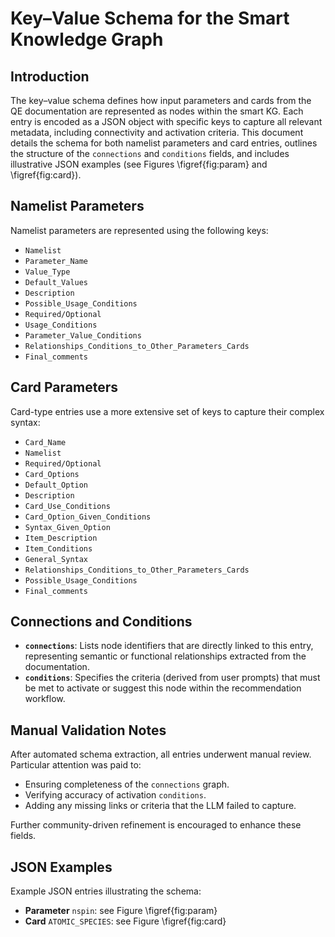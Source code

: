 # Key–Value Schema for the Smart Knowledge Graph

## Introduction

The key–value schema defines how input parameters and cards from the QE documentation are represented as nodes within the smart KG. Each entry is encoded as a JSON object with specific keys to capture all relevant metadata, including connectivity and activation criteria. This document details the schema for both namelist parameters and card entries, outlines the structure of the `connections` and `conditions` fields, and includes illustrative JSON examples (see Figures \figref{fig\:param} and \figref{fig\:card}).

## Namelist Parameters

Namelist parameters are represented using the following keys:

* `Namelist`
* `Parameter_Name`
* `Value_Type`
* `Default_Values`
* `Description`
* `Possible_Usage_Conditions`
* `Required/Optional`
* `Usage_Conditions`
* `Parameter_Value_Conditions`
* `Relationships_Conditions_to_Other_Parameters_Cards`
* `Final_comments`

## Card Parameters

Card-type entries use a more extensive set of keys to capture their complex syntax:

* `Card_Name`
* `Namelist`
* `Required/Optional`
* `Card_Options`
* `Default_Option`
* `Description`
* `Card_Use_Conditions`
* `Card_Option_Given_Conditions`
* `Syntax_Given_Option`
* `Item_Description`
* `Item_Conditions`
* `General_Syntax`
* `Relationships_Conditions_to_Other_Parameters_Cards`
* `Possible_Usage_Conditions`
* `Final_comments`

## Connections and Conditions

* **`connections`**: Lists node identifiers that are directly linked to this entry, representing semantic or functional relationships extracted from the documentation.
* **`conditions`**: Specifies the criteria (derived from user prompts) that must be met to activate or suggest this node within the recommendation workflow.

## Manual Validation Notes

After automated schema extraction, all entries underwent manual review. Particular attention was paid to:

* Ensuring completeness of the `connections` graph.
* Verifying accuracy of activation `conditions`.
* Adding any missing links or criteria that the LLM failed to capture.

Further community-driven refinement is encouraged to enhance these fields.

## JSON Examples

Example JSON entries illustrating the schema:

* **Parameter** `nspin`: see Figure \figref{fig\:param}
* **Card** `ATOMIC_SPECIES`: see Figure \figref{fig\:card}
